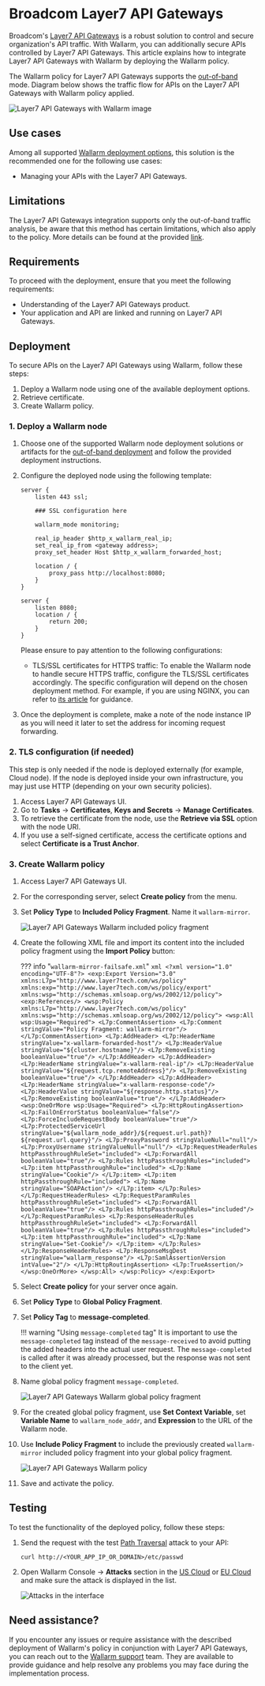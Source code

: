 [ptrav-attack-docs]:                ../../attacks-vulns-list.md#path-traversal
[attacks-in-ui-image]:              ../../images/admin-guides/test-attacks-quickstart-sqli-xss.png

# Broadcom Layer7 API Gateways

Broadcom's [Layer7 API Gateways](https://www.broadcom.com/products/software/api-management/layer7-api-gateways) is a robust solution to control and secure organization's API traffic. With Wallarm, you can additionally secure APIs controlled by Layer7 API Gateways. This article explains how to integrate Layer7 API Gateways with Wallarm by deploying the Wallarm policy.

The Wallarm policy for Layer7 API Gateways supports the [out-of-band](../oob/overview.md) mode. Diagram below shows the traffic flow for APIs on the Layer7 API Gateways with Wallarm policy applied.

![Layer7 API Gateways with Wallarm image](../../images/waf-installation/gateways/layer7/traffic-flow-oob.png)

## Use cases

Among all supported [Wallarm deployment options](../supported-deployment-options.md), this solution is the recommended one for the following use cases:

* Managing your APIs with the Layer7 API Gateways.

## Limitations

The Layer7 API Gateways integration supports only the out-of-band traffic analysis, be aware that this method has certain limitations, which also apply to the policy. More details can be found at the provided [link](../oob/overview.md#advantages-and-limitations).

## Requirements

To proceed with the deployment, ensure that you meet the following requirements:

* Understanding of the Layer7 API Gateways product.
* Your application and API are linked and running on Layer7 API Gateways.

## Deployment

To secure APIs on the Layer7 API Gateways using Wallarm, follow these steps:

1. Deploy a Wallarm node using one of the available deployment options.
1. Retrieve certificate.
1. Create Wallarm policy.

### 1. Deploy a Wallarm node

1. Choose one of the supported Wallarm node deployment solutions or artifacts for the [out-of-band deployment](../supported-deployment-options.md#out-of-band) and follow the provided deployment instructions.
1. Configure the deployed node using the following template:

    ```
    server {
        listen 443 ssl;

        ### SSL configuration here    
        
        wallarm_mode monitoring;

        real_ip_header $http_x_wallarm_real_ip;
        set_real_ip_from <gateway address>;
        proxy_set_header Host $http_x_wallarm_forwarded_host;

        location / {
            proxy_pass http://localhost:8080;
        }
    }

    server {
        listen 8080;
        location / {
            return 200;
        }
    }
    ```

    Please ensure to pay attention to the following configurations:

    * TLS/SSL certificates for HTTPS traffic: To enable the Wallarm node to handle secure HTTPS traffic, configure the TLS/SSL certificates accordingly. The specific configuration will depend on the chosen deployment method. For example, if you are using NGINX, you can refer to [its article](https://docs.nginx.com/nginx/admin-guide/security-controls/terminating-ssl-http/) for guidance.

1. Once the deployment is complete, make a note of the node instance IP as you will need it later to set the address for incoming request forwarding.

### 2. TLS configuration (if needed)

This step is only needed if the node is deployed externally (for example, Cloud node). If the node is deployed inside your own infrastructure, you may just use HTTP (depending on your own security policies).

1. Access Layer7 API Gateways UI.
1. Go to **Tasks** → **Certificates**, **Keys and Secrets** → **Manage Certificates**.
1. To retrieve the certificate from the node, use the **Retrieve via SSL** option with the node URI.
1. If you use a self-signed certificate, access the certificate options and select **Certificate is a Trust Anchor**.

### 3. Create Wallarm policy

1. Access Layer7 API Gateways UI.
1. For the corresponding server, select **Create policy** from the menu.
1. Set **Policy Type** to **Included Policy Fragment**. Name it `wallarm-mirror`.

    ![Layer7 API Gateways Wallarm included policy fragment](../../images/waf-installation/gateways/layer7/layer7-policy-fragment-included.png)

1. Create the following XML file and import its content into the included policy fragment using the **Import Policy** button:

    ??? info "`wallarm-mirror-failsafe.xml`"
        ```xml
        <?xml version="1.0" encoding="UTF-8"?>
        <exp:Export Version="3.0"
            xmlns:L7p="http://www.layer7tech.com/ws/policy"
            xmlns:exp="http://www.layer7tech.com/ws/policy/export" xmlns:wsp="http://schemas.xmlsoap.org/ws/2002/12/policy">
            <exp:References/>
            <wsp:Policy xmlns:L7p="http://www.layer7tech.com/ws/policy" xmlns:wsp="http://schemas.xmlsoap.org/ws/2002/12/policy">
                <wsp:All wsp:Usage="Required">
                    <L7p:CommentAssertion>
                        <L7p:Comment stringValue="Policy Fragment: wallarm-mirror"/>
                    </L7p:CommentAssertion>
                    <L7p:AddHeader>
                        <L7p:HeaderName stringValue="x-wallarm-forwarded-host"/>
                        <L7p:HeaderValue stringValue="${cluster.hostname}"/>
                        <L7p:RemoveExisting booleanValue="true"/>
                    </L7p:AddHeader>
                    <L7p:AddHeader>
                        <L7p:HeaderName stringValue="x-wallarm-real-ip"/>
                        <L7p:HeaderValue stringValue="${request.tcp.remoteAddress}"/>
                        <L7p:RemoveExisting booleanValue="true"/>
                    </L7p:AddHeader>
                    <L7p:AddHeader>
                        <L7p:HeaderName stringValue="x-wallarm-response-code"/>
                        <L7p:HeaderValue stringValue="${response.http.status}"/>
                        <L7p:RemoveExisting booleanValue="true"/>
                    </L7p:AddHeader>
                    <wsp:OneOrMore wsp:Usage="Required">
                        <L7p:HttpRoutingAssertion>
                            <L7p:FailOnErrorStatus booleanValue="false"/>
                            <L7p:ForceIncludeRequestBody booleanValue="true"/>
                            <L7p:ProtectedServiceUrl stringValue="${wallarm_node_addr}/${request.url.path}?${request.url.query}"/>
                            <L7p:ProxyPassword stringValueNull="null"/>
                            <L7p:ProxyUsername stringValueNull="null"/>
                            <L7p:RequestHeaderRules httpPassthroughRuleSet="included">
                                <L7p:ForwardAll booleanValue="true"/>
                                <L7p:Rules httpPassthroughRules="included">
                                    <L7p:item httpPassthroughRule="included">
                                        <L7p:Name stringValue="Cookie"/>
                                    </L7p:item>
                                    <L7p:item httpPassthroughRule="included">
                                        <L7p:Name stringValue="SOAPAction"/>
                                    </L7p:item>
                                </L7p:Rules>
                            </L7p:RequestHeaderRules>
                            <L7p:RequestParamRules httpPassthroughRuleSet="included">
                                <L7p:ForwardAll booleanValue="true"/>
                                <L7p:Rules httpPassthroughRules="included"/>
                            </L7p:RequestParamRules>
                            <L7p:ResponseHeaderRules httpPassthroughRuleSet="included">
                                <L7p:ForwardAll booleanValue="true"/>
                                <L7p:Rules httpPassthroughRules="included">
                                    <L7p:item httpPassthroughRule="included">
                                        <L7p:Name stringValue="Set-Cookie"/>
                                    </L7p:item>
                                </L7p:Rules>
                            </L7p:ResponseHeaderRules>
                            <L7p:ResponseMsgDest stringValue="wallarm_response"/>
                            <L7p:SamlAssertionVersion intValue="2"/>
                        </L7p:HttpRoutingAssertion>
                        <L7p:TrueAssertion/>
                    </wsp:OneOrMore>
                </wsp:All>
            </wsp:Policy>
        </exp:Export>
        ```

1. Select **Create policy** for your server once again.
1. Set **Policy Type** to **Global Policy Fragment**.
1. Set **Policy Tag** to **message-completed**.

    !!! warning "Using `message-completed` tag"
        It is important to use the `message-completed` tag instead of the `message-received` to avoid putting the added headers into the actual user request. The `message-completed` is called after it was already processed, but the response was not sent to the client yet. 

1. Name global policy fragment `message-completed`.

    ![Layer7 API Gateways Wallarm global policy fragment](../../images/waf-installation/gateways/layer7/layer7-policy-fragment-global.png)

1. For the created global policy fragment, use **Set Context Variable**, set **Variable Name** to `wallarm_node_addr`, and **Expression** to the URL of the Wallarm node.
1. Use **Include Policy Fragment** to include the previously created `wallarm-mirror` included policy fragment into your global policy fragment.

    ![Layer7 API Gateways Wallarm policy](../../images/waf-installation/gateways/layer7/layer7-policy.png)    

1. Save and activate the policy.

## Testing

To test the functionality of the deployed policy, follow these steps:

1. Send the request with the test [Path Traversal][ptrav-attack-docs] attack to your API:

    ```
    curl http://<YOUR_APP_IP_OR_DOMAIN>/etc/passwd
    ```
1. Open Wallarm Console → **Attacks** section in the [US Cloud](https://us1.my.wallarm.com/attacks) or [EU Cloud](https://my.wallarm.com/attacks) and make sure the attack is displayed in the list.
    
    ![Attacks in the interface][attacks-in-ui-image]

## Need assistance?

If you encounter any issues or require assistance with the described deployment of Wallarm's policy in conjunction with Layer7 API Gateways, you can reach out to the [Wallarm support](mailto:support@wallarm.com) team. They are available to provide guidance and help resolve any problems you may face during the implementation process.
